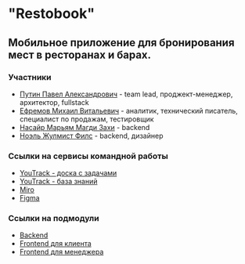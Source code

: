 # "Restobook"

## Мобильное приложение для бронирования мест в ресторанах и барах.

### Участники
- [Путин Павел Александрович](https://github.com/PavelPutin) - team lead, проджект-менеджер, архитектор, fullstack
- [Ефремов Михаил Витальевич](https://github.com/orochiex) - аналитик, технический писатель, специалист по продажам, тестировщик
- [Насайр Марьям Магди Захи](https://github.com/Maryam289) - backend
- [Ноэль Жулмист Филс](https://github.com/JulmisteCoder) - backend, дизайнер

### Ссылки на сервисы командной работы
- [YouTrack - доска с задачами](https://restaurant.youtrack.cloud/agiles/159-2/current)
- [YouTrack - база знаний](https://restaurant.youtrack.cloud/articles/RESTAURANT-A-8/O-komande-7.1)
- [Miro](https://miro.com/app/board/uXjVNq1Hal0=/?share_link_id=37750487980)
- [Figma](https://www.figma.com/file/M8dwrCDWawCvFP1bY0HYcy/Design?type=design&node-id=0%3A1&mode=design&t=7YHUCLYxwS6MkovA-1)

### Ссылки на подмодули
- [Backend](https://github.com/PavelPutin/restobook_backend)
- [Frontend для клиента](https://github.com/PavelPutin/restobook_mobile_client)
- [Frontend для менеджера](https://github.com/PavelPutin/restobook_mobile_manager)
